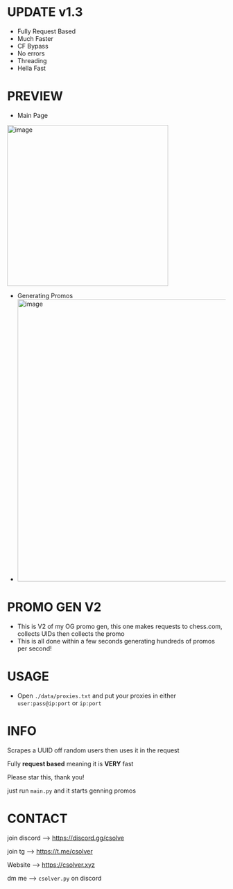 
# UPDATE v1.3
- Fully Request Based
- Much Faster
- CF Bypass
- No errors
- Threading
- Hella Fast

# PREVIEW

- Main Page
<img width="371" alt="image" src="https://github.com/user-attachments/assets/adb1bc84-d7ab-4733-ab77-5f8fa481bbb2">

- Generating Promos
- <img width="651" alt="image" src="https://github.com/user-attachments/assets/882edb06-de89-4a30-b0ca-b2235ecdcb45">


# PROMO GEN V2
- This is V2 of my OG promo gen, this one makes requests to chess.com, collects UIDs then collects the promo
- This is all done within a few seconds generating hundreds of promos per second!

# USAGE
- Open `./data/proxies.txt` and put your proxies in either `user:pass@ip:port` or `ip:port`

# INFO
Scrapes a UUID off random users then uses it in the request

Fully **request based** meaning it is **VERY** fast 

Please star this, thank you!

just run `main.py` and it starts genning promos 

# CONTACT

join discord --> https://discord.gg/csolve

join tg --> https://t.me/csolver

Website --> https://csolver.xyz

dm me --> `csolver.py` on discord
